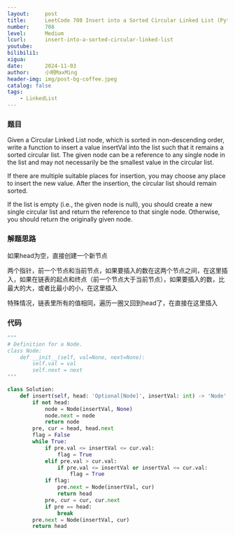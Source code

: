 ```yaml
---
layout:     post
title:      LeetCode 708 Insert into a Sorted Circular Linked List (Python)
number:     708
level:      Medium
lcurl:      insert-into-a-sorted-circular-linked-list
youtube:    
bilibili1:  
xigua:      
date:       2024-11-03
author:     小明MaxMing
header-img: img/post-bg-coffee.jpeg
catalog: false
tags:
    - LinkedList
---
```


### 题目

Given a Circular Linked List node, which is sorted in non-descending order, write a function to insert a value insertVal into the list such that it remains a sorted circular list. The given node can be a reference to any single node in the list and may not necessarily be the smallest value in the circular list.

If there are multiple suitable places for insertion, you may choose any place to insert the new value. After the insertion, the circular list should remain sorted.

If the list is empty (i.e., the given node is null), you should create a new single circular list and return the reference to that single node. Otherwise, you should return the originally given node.

### 解题思路

如果head为空，直接创建一个新节点

两个指针，前一个节点和当前节点，如果要插入的数在这两个节点之间，在这里插入，如果在链表的起点和终点（前一个节点大于当前节点），如果要插入的数，比最大的大，或者比最小的小，在这里插入

特殊情况，链表里所有的值相同，遍历一圈又回到head了，在直接在这里插入

### 代码
```python
"""
# Definition for a Node.
class Node:
    def __init__(self, val=None, next=None):
        self.val = val
        self.next = next
"""

class Solution:
    def insert(self, head: 'Optional[Node]', insertVal: int) -> 'Node':
        if not head:
            node = Node(insertVal, None)
            node.next = node
            return node
        pre, cur = head, head.next
        flag = False
        while True:
            if pre.val <= insertVal <= cur.val:
                flag = True
            elif pre.val > cur.val:
                if pre.val <= insertVal or insertVal <= cur.val:
                    flag = True
            if flag:
                pre.next = Node(insertVal, cur)
                return head
            pre, cur = cur, cur.next
            if pre == head:
                break
        pre.next = Node(insertVal, cur)
        return head
```
